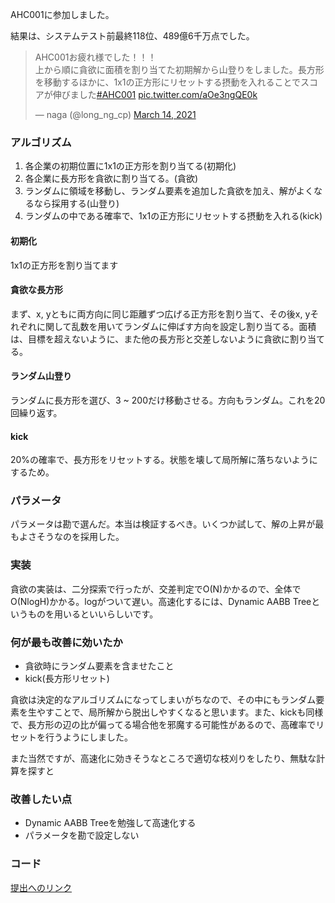 
AHC001に参加しました。

結果は、システムテスト前最終118位、489億6千万点でした。

<blockquote class="twitter-tweet"><p lang="ja" dir="ltr">AHC001お疲れ様でした！！！<br>上から順に貪欲に面積を割り当てた初期解から山登りをしました。長方形を移動するほかに、1x1の正方形にリセットする摂動を入れることでスコアが伸びました<a href="https://twitter.com/hashtag/AHC001?src=hash&amp;ref_src=twsrc%5Etfw">#AHC001</a> <a href="https://t.co/aOe3ngQE0k">pic.twitter.com/aOe3ngQE0k</a></p>&mdash; naga (@long_ng_cp) <a href="https://twitter.com/long_ng_cp/status/1371054855100510209?ref_src=twsrc%5Etfw">March 14, 2021</a></blockquote> <script async src="https://platform.twitter.com/widgets.js" charset="utf-8"></script>


### アルゴリズム

1. 各企業の初期位置に1x1の正方形を割り当てる(初期化)
1. 各企業に長方形を貪欲に割り当てる。(貪欲)
1. ランダムに領域を移動し、ランダム要素を追加した貪欲を加え、解がよくなるなら採用する(山登り)
1. ランダムの中である確率で、1x1の正方形にリセットする摂動を入れる(kick)

#### 初期化
1x1の正方形を割り当てます

#### 貪欲な長方形

まず、x, yともに両方向に同じ距離ずつ広げる正方形を割り当て、その後x, yそれぞれに関して乱数を用いてランダムに伸ばす方向を設定し割り当てる。面積は、目標を超えないように、また他の長方形と交差しないように貪欲に割り当てる。

#### ランダム山登り

ランダムに長方形を選び、3 ~ 200だけ移動させる。方向もランダム。これを20回繰り返す。

#### kick
20%の確率で、長方形をリセットする。状態を壊して局所解に落ちないようにするため。

### パラメータ
パラメータは勘で選んだ。本当は検証するべき。いくつか試して、解の上昇が最もよさそうなのを採用した。

### 実装
貪欲の実装は、二分探索で行ったが、交差判定でO(N)かかるので、全体でO(NlogH)かかる。logがついて遅い。高速化するには、Dynamic AABB Treeというものを用いるといいらしいです。


### 何が最も改善に効いたか

- 貪欲時にランダム要素を含ませたこと
- kick(長方形リセット)

貪欲は決定的なアルゴリズムになってしまいがちなので、その中にもランダム要素を生やすことで、局所解から脱出しやすくなると思います。また、kickも同様で、長方形の辺の比が偏ってる場合他を邪魔する可能性があるので、高確率でリセットを行うようにしました。

また当然ですが、高速化に効きそうなところで適切な枝刈りをしたり、無駄な計算を探すと

### 改善したい点

- Dynamic AABB Treeを勉強して高速化する
- パラメータを勘で設定しない


### コード

[提出へのリンク](https://atcoder.jp/contests/ahc001/submissions/20926414)

